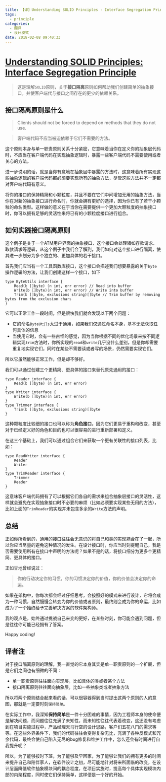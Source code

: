 ```yaml
---
title: 【译】Understanding SOLID Principles - Interface Segregation Principle
tags:
  - principle
categories:   
  - 翻译
  - 设计模式
date: 2018-02-08 09:40:33
---
```




# [Understanding SOLID Principles: Interface Segregation Principle](https://codeburst.io/understanding-solid-principles-interface-segregation-principle-b2d57026cf6c)

> 这是理解``SOLID``原则，关于**接口隔离**原则如何帮助我们创建简单的抽象接口，并使客户端代与接口之间存在的更少的依赖关系。

## 接口隔离原则是什么
> Clients should not be forced to depend on methods that they do not use.

> 客户端代码不应当被迫依赖于它们不需要的方法。

这个原则本身与单一职责原则关系十分紧密，它意味着当你在定义你的抽象层代码时，不应当在客户端代码在实现抽象逻辑时，暴露一些客户端代码不需要使用或者关心的方法。

进一步说明的话，就是当你有意地在抽象层中暴露的方法时，这意味着所有实现这些抽象逻辑的客户端代码都必须要实现所有的抽象方法，尽管这些方法并不一定都对客户端代码有意义。

将你的接口的保持精简和小颗粒度，并且不要在它们中间增加无用的抽象方法，当你在对新的抽象接口进行命名时，你就会拥有更好的选择，因为你已有了若干小颗粒的命名类型。这样做的意义在于当你在需要提供一个更加大颗粒度的抽象接口时，你可以拥有足够的灵活性来将已有的小颗粒度接口进行组合。

## 如何实践接口隔离原则
这个例子是关于一个ATM用户界面的抽象接口，这个接口会处理诸如存款请求、取款请求等逻辑，从这个例子中我们会了解到，我们如何对这个接口进行隔离，使其进一步划分为多个独立的、更加具体的若干接口。

首先我们应当有一个工具函数库接口，这个接口会描述我们想要暴露的关于``byte``操作逻辑的方法，让我们创建这样一个接口，如下
```
type ByteUtils interface {
    Read(b []byte) (n int, err error) // Read into buffer
    Write(b []byte)(n int, err error) // Write into buffer
    Trim(b []byte, exclusions string)[]byte // Trim buffer by removing bytes from the exclusion chars
}
```
它可以正常工作一段时间，但是很快我们就会发现以下两个问题：
* 它的命名``ByteUtils``太过于通用，如果我们仅通过命名本身，基本无法获取任何具体的信息
* 当使用它时，会有一些古怪的感觉，因为当你根据不同的优化场景来按不同逻辑实现``trim``方法时，你所实现的``read``和``write``几乎没什么差别，但是你却需要重复地实现它们，同时在某些不需要读或者写的场景，仍然需要实现它们。

所以它虽然能够正常工作，但是却不够好。

我们可以通过创建三个更精简、更具体的接口来替代原先通用的接口：
```
type Reader interface {
    Read(b []byte) (n int, err error) 
}
type Writer interface {
    Write(b []byte)(n int, err error) 
}
type Trimmer interface {
    Trim(b []byte, exclusions string)[]byte 
}
```

这种颗粒度比较细的接口也可以称为**角色接口**，因为它们更易于重构和改变，甚至对于已经定义好的角色和目的也可以很容易的进行重新部署和定义。

在这三个基础上，我们可以通过组合它们来获取一个更有关联性的接口列表，比如：
```
type ReadWriter interface {
    Reader
    Writer 
}
type TrimReader interface {
    Trimmer
    Reader
}
```

这意味客户端代码拥有了可以根据它们各自的需求来组合抽象层接口的灵活性，这样就会避免在实现抽象接口时不必要的麻烦（比如必须要实现某些无用的方法），比如上面的``TrimReader``的实现并未包含多余的``Write``方法的声明。

## 总结
正如你所看到的，通用的接口往往会无意识的将自己和类的实现耦合在了一起，所以你应当尽量的避免这种情况的发生。在设计接口时，你应当时刻提醒自己，我是否需要使用所有在接口中声明的方法呢？如果不是的话，将接口细分为更多个更精简、更具体的接口。

正如甘地曾经说过：
> 你的行动决定你的习惯，你的习惯决定你的价值，你的价值会决定你的命运。

如果在架构中，你每次都会经过仔细思考，会按照好的模式来进行设计，它将会成为一种习惯，自然慢慢会转变为你的价值或者原则，最终则会成为你的命运，比如成为了一个始终给予完善解决方案的软件架构师。

我的观点是，始终通过挑战自己来变的更好，在某些时刻，你可能会遇到问题，但是往往你可能已经拥有了答案。

Happy coding!

## 译者注
对于接口隔离原则的理解，我一直觉的它本身其实是单一职责原则的一个扩展，但是它们之间也有细微的不同：
* 单一职责原则往往面向实现层，比如具体的类或者某个方法
* 接口隔离原则往往面向抽象层，比如一些抽象类或者抽象方法

所以将两个原则结合起来看的话，可以很容器得到当时提出这两个原则的人的意图，那就是一定要时刻``保持简单``。

在实际工作中，我深知**保持简单**是一件十分困难的事情，因为工程师本身的使命便是解决问题，而问题往往充满了未知性，而未知性往往代表着改变，这还没有考虑到在项目实施过程中，产品经理天马行空的设计思路，客户们五花八门的需求等等。在这些外界条件下，我们的代码往往会变得复杂无比，充满了各种反模式和冗余代码，最终会使自己陷入无尽的bug修复和维护工作中，怎么还会有时间进行自我提升呢？

所以，为了能够按时下班，为了能够及早回家，为了能够让我们的拥有更多的时间来提升自己和陪伴家人，在软件设计之初，尽可能地针对将来所面临的改变，在设计层面降低软件抽象模块间的耦合程度，在项目实施时，提高每个具体实现模块内部的内聚程度，同时使它们保持简单，这样便是一个好的开始。
